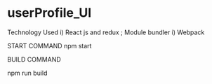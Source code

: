 # userProfile_UI

Technology Used
  i) React js and redux ;
Module bundler
  i) Webpack
  
  START COMMAND
    npm start
    
  BUILD COMMAND
   
   npm run build
  
